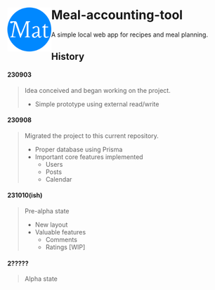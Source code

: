 # <img align="left" width="100" height="100" src="./public/favicon/android-chrome-512x512.png"> Meal-accounting-tool
A simple local web app for recipes and meal planning. 

## History
#### 230903
> Idea conceived and began working on the project.
> - Simple prototype using external read/write
>
#### 230908
> Migrated the project to this current repository.
> - Proper database using Prisma
> - Important core features implemented
>   - Users
>   - Posts
>   - Calendar
>
#### 231010(ish)
> Pre-alpha state
> - New layout
> - Valuable features
>   - Comments
>   - Ratings [WIP]
#### 2?????
> Alpha state
